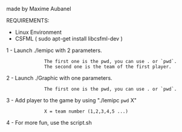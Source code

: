 made by Maxime Aubanel

REQUIREMENTS:
- Linux Environment
- CSFML ( sudo apt-get install libcsfml-dev )

1 - Launch ./lemipc with 2 parameters.

                  The first one is the pwd, you can use . or `pwd`.
                  The second one is the team of the first player.


2 - Launch ./Graphic with one parameters.

                  The first one is the pwd, you can use . or `pwd`.


3 - Add player to the game by using "./lemipc `pwd` X"

                  X = team number (1,2,3,4,5 ...)


4 - For more fun, use the script.sh

